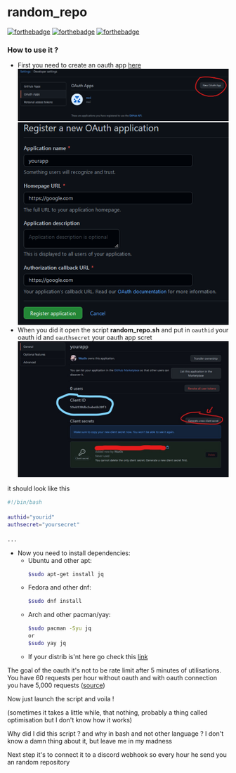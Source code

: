 # random_repo

[![forthebadge](https://forthebadge.com/images/badges/0-percent-optimized.svg)](https://forthebadge.com) [![forthebadge](https://forthebadge.com/images/badges/powered-by-black-magic.svg)](https://forthebadge.com) [![forthebadge](https://forthebadge.com/images/badges/it-works-why.svg)](https://forthebadge.com)

### How to use it ?
- First you need to create an oauth app [here](https://github.com/settings/developers)
  ![Create app](images/new.png)
  ![Create app](images/new2.png)
- When you did it open the script **random_repo.sh** and put in `oauthid` your oauth id and `oauthsecret` your oauth app scret
  ![Get id](images/get_id.jpg)

it should look like this
```bash
#!/bin/bash

authid="yourid"
authsecret="yoursecret"

...
```

- Now you need to install dependencies: 
  - Ubuntu and other apt:
    ```bash
    $sudo apt-get install jq
    ```
  - Fedora and other dnf:
    ```bash
    $sudo dnf install
    ```
  - Arch and other pacman/yay:
    ```bash
    $sudo pacman -Syu jq
    or
    $sudo yay jq
    ```
  - If your distrib is'nt here go check this [link](https://stedolan.github.io/jq/download/)

The goal of the oauth it's not to be rate limit after 5 minutes of utilisations.
You have 60 requests per hour without oauth and with oauth connection you have 5,000 requests ([source](https://docs.github.com/en/rest/overview/resources-in-the-rest-api#rate-limiting))

Now just launch the script and voila !

(sometimes it takes a little while, that nothing, probably a thing called optimisation but I don't know how it works)


Why did I did this script ? and why in bash and not other language ?
I don't know a damn thing about it, but leave me in my madness

Next step it's to connect it to a discord webhook so every hour he send you an random repository